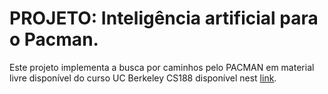 # PROJETO: Inteligência artificial para o Pacman.

Este projeto implementa a busca por caminhos pelo PACMAN em material livre disponível do curso UC Berkeley CS188 disponível nest [link](http://ai.berkeley.edu/project_overview.html).